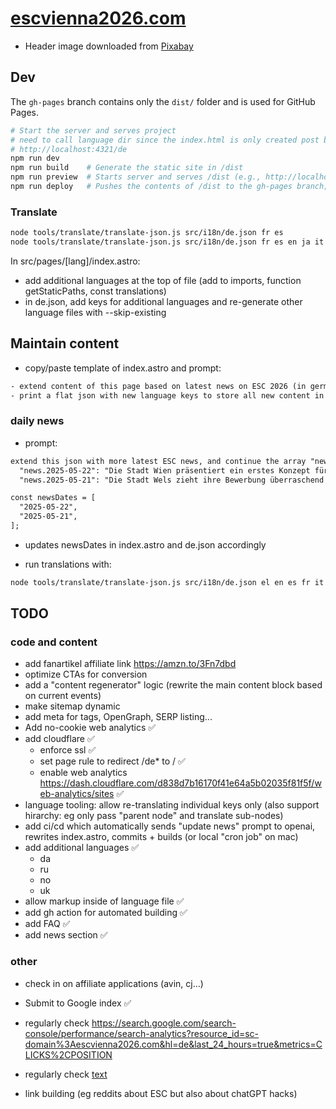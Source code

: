 # [escvienna2026.com](https://escvienna2026.com)

- Header image downloaded from [Pixabay](https://pixabay.com/photos/vienna-city-hall-building-7971742/)

## Dev

The `gh-pages` branch contains only the `dist/` folder and is used for GitHub Pages.

```bash
# Start the server and serves project
# need to call language dir since the index.html is only created post build
# http://localhost:4321/de
npm run dev      
npm run build    # Generate the static site in /dist
npm run preview  # Starts server and serves /dist (e.g., http://localhost:4321)
npm run deploy   # Pushes the contents of /dist to the gh-pages branch; obsolete since done from ci (gh actions)
```

### Translate

```bash
node tools/translate/translate-json.js src/i18n/de.json fr es
node tools/translate/translate-json.js src/i18n/de.json fr es en ja it tr pl --skip-existing # only translate new keys
```

In src/pages/[lang]/index.astro:

- add additional languages at the top of file (add to imports, function getStaticPaths, const translations)
- in de.json, add keys for additional languages and re-generate other language files with --skip-existing

## Maintain content

- copy/paste template of index.astro and prompt:

```txt
- extend content of this page based on latest news on ESC 2026 (in german)
- print a flat json with new language keys to store all new content in key/value pairs
```

### daily news

- prompt:

```txt
extend this json with more latest ESC news, and continue the array "newsDates" with the correct keys:
  "news.2025-05-22": "Die Stadt Wien präsentiert ein erstes Konzept für den ESC 2026, das eine Bühne am Rathausplatz und ein umfassendes Nachhaltigkeitskonzept beinhaltet.",
  "news.2025-05-21": "Die Stadt Wels zieht ihre Bewerbung überraschend zurück. Als Grund werden logistische Herausforderungen genannt.",

const newsDates = [
  "2025-05-22",
  "2025-05-21",
];
```

- updates newsDates in index.astro and de.json accordingly

- run translations with:

```bash
node tools/translate/translate-json.js src/i18n/de.json el en es fr it ja nl pl sv tr --skip-existing
```

## TODO

### code and content

- add fanartikel affiliate link https://amzn.to/3Fn7dbd
- optimize CTAs for conversion
- add a "content regenerator" logic (rewrite the main content block based on current events)
- make sitemap dynamic
- add meta for tags, OpenGraph, SERP listing...
- Add no-cookie web analytics ✅
- add cloudflare ✅
  - enforce ssl ✅
  - set page rule to redirect /de* to / ✅
  - enable web analytics <https://dash.cloudflare.com/d838d7b16170f41e64a5b02035f81f5f/web-analytics/sites> ✅
- language tooling: allow re-translating individual keys only (also support hirarchy: eg only pass "parent node" and translate sub-nodes)
- add ci/cd which automatically sends "update news" prompt to openai, rewrites index.astro, commits + builds (or local "cron job" on mac)
- add additional languages ✅
  - da
  - ru
  - no
  - uk
- allow markup inside of language file ✅
- add gh action for automated building ✅
- add FAQ ✅
- add news section ✅


### other

- check in on affiliate applications (avin, cj...)

- Submit to Google index ✅

- regularly check <https://search.google.com/search-console/performance/search-analytics?resource_id=sc-domain%3Aescvienna2026.com&hl=de&last_24_hours=true&metrics=CLICKS%2CPOSITION>

- regularly check [text](https://dash.cloudflare.com/d838d7b16170f41e64a5b02035f81f5f/analytics)
- link building (eg reddits about ESC but also about chatGPT hacks)